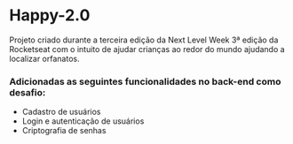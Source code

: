 # Happy-2.0
Projeto criado durante a terceira edição da Next Level Week 3ª edição da Rocketseat com o intuito de ajudar crianças ao redor do mundo ajudando a localizar orfanatos.

<h3>Adicionadas as seguintes funcionalidades no back-end como desafio:</h3>

<ul>
  <li>Cadastro de usuários</li>
  <li>Login e autenticação de usuários </li>
  <li>Criptografia de senhas</li>  
</ul>


